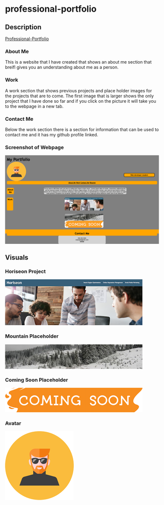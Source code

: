 # professional-portfolio

## Description
[Professional-Portfolio](https://will-dean5.github.io/professional-portfolio/)
### About Me
This is a website that I have created that shows an about me section that breifl gives you an understanding about me as a person.

### Work
 A work section that shows previous projects and place holder images for the projects that are to come. The first image that is larger shows the only project that I have done so far and if you click on the picture it will take you to the webpage in a new tab.
 
 ### Contact Me
  Below the work section there is a section for information that can be used to contact me and it has my github profile linked.

  ### Screenshot of Webpage
  ![Portfolio](./assets/images/31431363-6bab5471854f18052b85de2a95d2fea2.png)
  ## Visuals
  ### Horiseon Project
  ![Horiseon](./assets/images/Screen%20Shot%202022-08-15%20at%204.45.36%20PM.png)
  ### Mountain Placeholder
  ![Mountains](./assets/images/mountains-1382013.jpeg)
  ### Coming Soon Placeholder
  ![Coming-soon](./assets/images/images.png)
  ### Avatar
  ![Avatar](./assets/images/red.png)